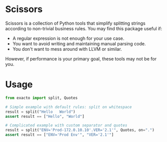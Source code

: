 # Scissors

Scissors is a collection of Python tools that simplify splitting strings according to non-trivial business rules. You may find this package useful if: 

  - A regular expression is not enough for your use case.
  - You want to avoid writing and maintaining manual parsing code.
  - You don't want to mess around with LLVM or similar.
 
However, if performance is your primary goal, these tools may not be for you. 

# Usage

```python
from exacto import split, Quotes

# Simple example with default rules: split on whitespace
result = split("Hello   World")  
assert result == ["Hello", "World"]

# Complicated example with custom separator and quotes
result = split("ENV='Prod-172.0.10.10'.VER='2.1'", Quotes, on=".")
assert result == ["ENV='Prod Env'", "VER='2.1'"]
```


